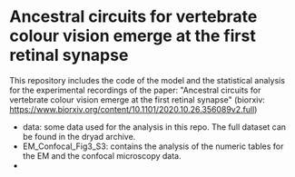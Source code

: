 # Ancestral circuits for vertebrate colour vision emerge at the first retinal synapse

This repository includes the code of the model and the statistical analysis for the experimental recordings of the paper: "Ancestral circuits for vertebrate colour vision emerge at the first retinal synapse" (biorxiv: https://www.biorxiv.org/content/10.1101/2020.10.26.356089v2.full)

- data: some data used for the analysis in this repo. The full dataset can be found in the dryad archive. 
- EM_Confocal_Fig3_S3: contains the analysis of the numeric tables for the EM and the confocal microscopy data. 
- 
